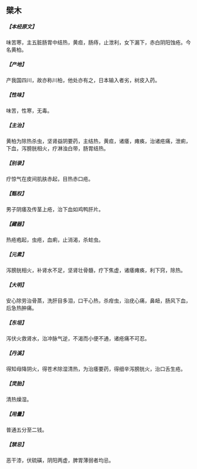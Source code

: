 ## 檗木

##### 【本经原文】
味苦寒，主五脏肠胃中结热，黄疸，肠痔，止泄利，女下漏下，赤白阴阳蚀疮。今名黄柏。
##### 【产地】
产我国四川，故亦称川柏，他处亦有之，日本输入者劣，树皮入药。
##### 【性味】
味苦，性寒，无毒。
##### 【主治】
黄柏为除热杀虫，坚肾益阴要药，主结热，黄疸，诸痿，瘫痪，治诸疮痛，泄痢，下血，泻膀胱相火，疗淋浊白带，肠胃结热。
##### 【别录】
疗惊气在皮间肌肤赤起，目热赤口疮。
##### 【甄权】
男子阴痿及传茎上疮，治下血如鸡鸭肝片。
##### 【藏器】
热疮疱起，虫疮，血痢，止消渴，杀蛀虫。
##### 【元素】
泻膀胱相火，补肾水不足，坚肾壮骨髓，疗下焦虚，诸痿瘫痪，利下窍，除热。
##### 【大明】
安心除劳治骨蒸，洗肝目多泪，口干心热，杀疳虫，治疣心痛，鼻衄，肠风下血，后急热肿痛。
##### 【东垣】
泻伏火救肾水，治冲脉气逆，不渴而小便不通，诸疮痛不可忍。
##### 【丹溪】
得知母降阴火，得苍术除湿清热，为治痿要药，得细辛泻膀胱火，治口舌生疮。
##### 【灵胎】
清热燥湿。
##### 【用量】
普通五分至二钱。
##### 【禁忌】
恶干漆，伏硫磺，阴阳两虚，脾胃薄弱者均忌。